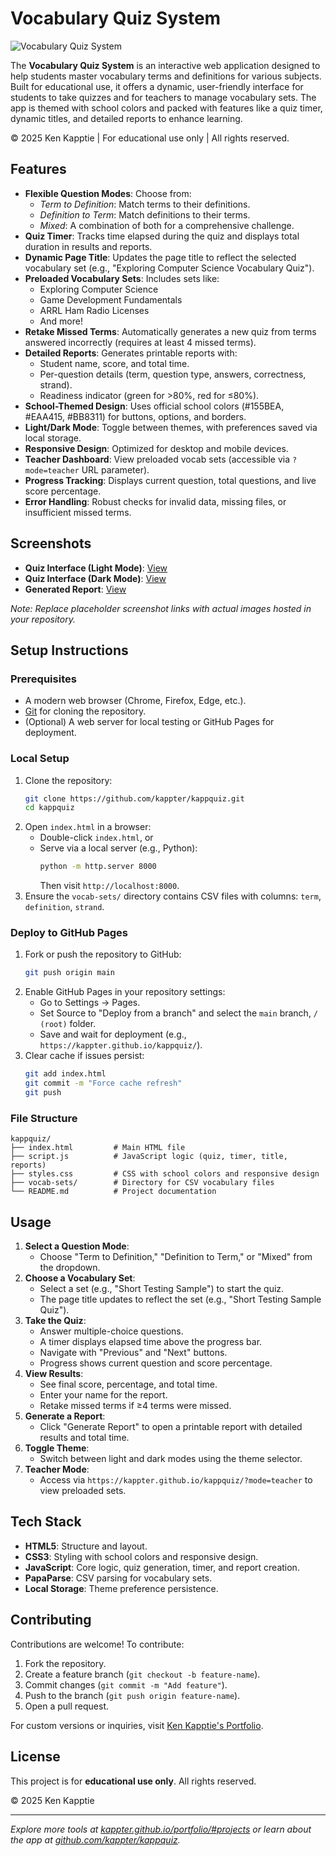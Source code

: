 # Vocabulary Quiz System

![Vocabulary Quiz System](screenshots/quiz-light-mode.png)

The **Vocabulary Quiz System** is an interactive web application designed to help students master vocabulary terms and definitions for various subjects. Built for educational use, it offers a dynamic, user-friendly interface for students to take quizzes and for teachers to manage vocabulary sets. The app is themed with school colors and packed with features like a quiz timer, dynamic titles, and detailed reports to enhance learning.

© 2025 Ken Kapptie | For educational use only | All rights reserved.

## Features

- **Flexible Question Modes**: Choose from:
  - *Term to Definition*: Match terms to their definitions.
  - *Definition to Term*: Match definitions to their terms.
  - *Mixed*: A combination of both for a comprehensive challenge.
- **Quiz Timer**: Tracks time elapsed during the quiz and displays total duration in results and reports.
- **Dynamic Page Title**: Updates the page title to reflect the selected vocabulary set (e.g., "Exploring Computer Science Vocabulary Quiz").
- **Preloaded Vocabulary Sets**: Includes sets like:
  - Exploring Computer Science
  - Game Development Fundamentals
  - ARRL Ham Radio Licenses
  - And more!
- **Retake Missed Terms**: Automatically generates a new quiz from terms answered incorrectly (requires at least 4 missed terms).
- **Detailed Reports**: Generates printable reports with:
  - Student name, score, and total time.
  - Per-question details (term, question type, answers, correctness, strand).
  - Readiness indicator (green for >80%, red for ≤80%).
- **School-Themed Design**: Uses official school colors (#155BEA, #EAA415, #BB8311) for buttons, options, and borders.
- **Light/Dark Mode**: Toggle between themes, with preferences saved via local storage.
- **Responsive Design**: Optimized for desktop and mobile devices.
- **Teacher Dashboard**: View preloaded vocab sets (accessible via `?mode=teacher` URL parameter).
- **Progress Tracking**: Displays current question, total questions, and live score percentage.
- **Error Handling**: Robust checks for invalid data, missing files, or insufficient missed terms.

## Screenshots

- **Quiz Interface (Light Mode)**: [View](screenshots/quiz-light-mode.png)
- **Quiz Interface (Dark Mode)**: [View](screenshots/quiz-dark-mode.png)
- **Generated Report**: [View](screenshots/report.png)

*Note: Replace placeholder screenshot links with actual images hosted in your repository.*

## Setup Instructions

### Prerequisites
- A modern web browser (Chrome, Firefox, Edge, etc.).
- [Git](https://git-scm.com/) for cloning the repository.
- (Optional) A web server for local testing or GitHub Pages for deployment.

### Local Setup
1. Clone the repository:
   ```bash
   git clone https://github.com/kappter/kappquiz.git
   cd kappquiz
   ```
2. Open `index.html` in a browser:
   - Double-click `index.html`, or
   - Serve via a local server (e.g., Python):
     ```bash
     python -m http.server 8000
     ```
     Then visit `http://localhost:8000`.
3. Ensure the `vocab-sets/` directory contains CSV files with columns: `term`, `definition`, `strand`.

### Deploy to GitHub Pages
1. Fork or push the repository to GitHub:
   ```bash
   git push origin main
   ```
2. Enable GitHub Pages in your repository settings:
   - Go to Settings → Pages.
   - Set Source to "Deploy from a branch" and select the `main` branch, `/ (root)` folder.
   - Save and wait for deployment (e.g., `https://kappter.github.io/kappquiz/`).
3. Clear cache if issues persist:
   ```bash
   git add index.html
   git commit -m "Force cache refresh"
   git push
   ```

### File Structure
```
kappquiz/
├── index.html         # Main HTML file
├── script.js          # JavaScript logic (quiz, timer, title, reports)
├── styles.css         # CSS with school colors and responsive design
├── vocab-sets/        # Directory for CSV vocabulary files
└── README.md          # Project documentation
```

## Usage

1. **Select a Question Mode**:
   - Choose "Term to Definition," "Definition to Term," or "Mixed" from the dropdown.
2. **Choose a Vocabulary Set**:
   - Select a set (e.g., "Short Testing Sample") to start the quiz.
   - The page title updates to reflect the set (e.g., "Short Testing Sample Quiz").
3. **Take the Quiz**:
   - Answer multiple-choice questions.
   - A timer displays elapsed time above the progress bar.
   - Navigate with "Previous" and "Next" buttons.
   - Progress shows current question and score percentage.
4. **View Results**:
   - See final score, percentage, and total time.
   - Enter your name for the report.
   - Retake missed terms if ≥4 terms were missed.
5. **Generate a Report**:
   - Click "Generate Report" to open a printable report with detailed results and total time.
6. **Toggle Theme**:
   - Switch between light and dark modes using the theme selector.
7. **Teacher Mode**:
   - Access via `https://kappter.github.io/kappquiz/?mode=teacher` to view preloaded sets.

## Tech Stack

- **HTML5**: Structure and layout.
- **CSS3**: Styling with school colors and responsive design.
- **JavaScript**: Core logic, quiz generation, timer, and report creation.
- **PapaParse**: CSV parsing for vocabulary sets.
- **Local Storage**: Theme preference persistence.

## Contributing

Contributions are welcome! To contribute:
1. Fork the repository.
2. Create a feature branch (`git checkout -b feature-name`).
3. Commit changes (`git commit -m "Add feature"`).
4. Push to the branch (`git push origin feature-name`).
5. Open a pull request.

For custom versions or inquiries, visit [Ken Kapptie's Portfolio](https://kappter.github.io/portfolio/proposal.html).

## License

This project is for **educational use only**. All rights reserved.

© 2025 Ken Kapptie

---

*Explore more tools at [kappter.github.io/portfolio/#projects](https://kappter.github.io/portfolio/#projects) or learn about the app at [github.com/kappter/kappquiz](https://github.com/kappter/kappquiz/).*